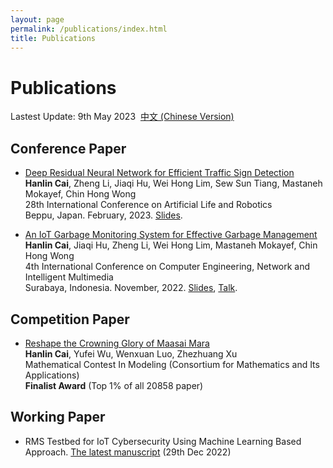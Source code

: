 ```yaml
---
layout: page
permalink: /publications/index.html
title: Publications
---
```


# Publications

Lastest Update: 9th May 2023&nbsp;  [中文 (Chinese Version)](https://max-chenb.github.io/publications-zh/)

## Conference Paper

- [Deep Residual Neural Network for Efficient Traffic Sign Detection](https://max-chenb.github.io/mypaper/202302ICAROB.pdf)<br>**Hanlin Cai**, Zheng Li, Jiaqi Hu, Wei Hong Lim, Sew Sun Tiang, Mastaneh Mokayef, Chin Hong Wong<br>28th International Conference on Artificial Life and Robotics<br>Beppu, Japan. February, 2023. [Slides](https://max-chenb.github.io/mypaper/slides/2023-ICAROB-Pre.pdf).

- [An IoT Garbage Monitoring System for Effective Garbage Management](https://max-chenb.github.io/mypaper/202208cenim.pdf)<br>**Hanlin Cai**, Jiaqi Hu, Zheng Li, Wei Hong Lim, Mastaneh Mokayef, Chin Hong Wong<br>4th International Conference on Computer Engineering, Network and Intelligent Multimedia<br>Surabaya, Indonesia. November, 2022. [Slides](https://max-chenb.github.io/mypaper/slides/2022-CENIM-Pre-v2.pdf), [Talk](https://youtu.be/-XIMa5-SaTk/).

## Competition Paper

- [Reshape the Crowning Glory of Maasai Mara](https://max-chenb.github.io/mypaper/modeling/202302COMAP.pdf)<br>**Hanlin Cai**, Yufei Wu, Wenxuan Luo, Zhezhuang Xu<br>Mathematical Contest In Modeling (Consortium for Mathematics and Its Applications)<br>**Finalist Award** (Top 1% of all 20858 paper)

## Working Paper

- RMS Testbed for IoT Cybersecurity Using Machine Learning Based Approach. [The latest manuscript](https://max-chenb.github.io/mypaper/202210camb.pdf) (29th Dec 2022)
